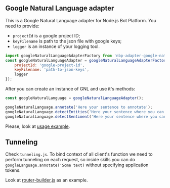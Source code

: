 ## Google Natural Language adapter
This is a Google Natural Language adapter for Node.js Bot Platform. You need to provide:

* `projectId` is a google project ID;
* `keyFilename` is path to the json file with google keys;
* `logger` is an instance of your logging tool.

```js
import googleNaturalLanguageAdapterFactory from 'nbp-adapter-google-natural-language';
const googleNaturalLanguageAdapter = googleNaturalLanguageAdapterFactory({
    projectId: 'google-project-id',
    keyFilename: 'path-to-json-keys',
    logger
});
```

After you can create an instance of GNL and use it's methods:
```js
const googleNaturalLanguage = googleNaturalLanguageAdapter();

googleNaturalLanguage.annotate('Here your sentence to annotate');
googleNaturalLanguage.detectEntities('Here your sentence where you can detect entities');
googleNaturalLanguage.detectSentiment('Here your sentence where you can detect sentiment');
```

Please, look at [usage example](https://github.com/evilai/nodejs-bot-platform/blob/master/src/bot/skills/clusters/core/google-language.js). 

## Tunneling
Check `tunneling.js`. To bind context of all client's function we need to perform tunneling on each request, so inside skills you can do `googleLanguage.annotate('Some text)` without specifying application tokens.

Look at [router-builder.js](https://github.com/evilai/nodejs-bot-platform/blob/master/src/bot/platforms/messenger/bot-name/router-builder.js) as an example.